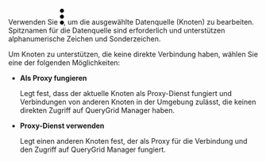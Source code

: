 Verwenden Sie ![kebab menu](Images/zsz1597101912145.svg), um die ausgewählte Datenquelle (Knoten) zu bearbeiten. Spitznamen für die Datenquelle sind erforderlich und unterstützen alphanumerische Zeichen und Sonderzeichen.

Um Knoten zu unterstützen, die keine direkte Verbindung haben, wählen Sie eine der folgenden Möglichkeiten:

-   **Als Proxy fungieren**

    Legt fest, dass der aktuelle Knoten als Proxy-Dienst fungiert und Verbindungen von anderen Knoten in der Umgebung zulässt, die keinen direkten Zugriff auf QueryGrid Manager haben.

-   **Proxy-Dienst verwenden**

    Legt einen anderen Knoten fest, der als Proxy für die Verbindung und den Zugriff auf QueryGrid Manager fungiert.
